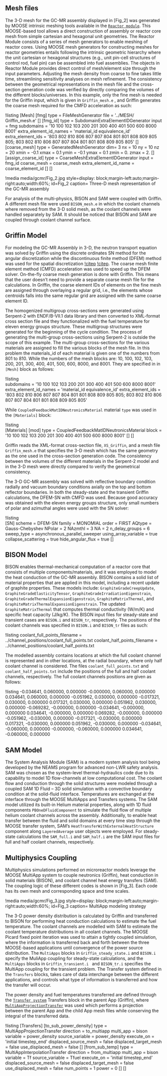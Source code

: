 ## Mesh files

The 3-D mesh for the GC-MR assembly displayed in [Fig_2] was generated by MOOSE intrinsic meshing tools available in the [`Reactor module`](https://mooseframework.inl.gov/modules/reactor/index.html). This MOOSE-based tool allows a direct construction of assembly or reactor core mesh from simple cartesian and hexagonal unit geometries. The Reactor Module consists of a series of mesh generators to enable meshing of reactor cores. Using MOOSE mesh generators for constructing meshes for reactor geometries entails following the intrinsic geometric hierarchy where the unit cartesian or hexagonal structures (e.g., unit pin-cell structures of control rod, fuel pin) can be assembled into fuel assemblies. The objects in Reactor Module provides direct control of mesh/element size through the input parameters. Adjusting the mesh density from coarse to fine takes little time, streamlining sensitivity analyses on mesh refinement. The consistency between the geometrical representations in the mesh file and the cross-section generation code was verified by directly comparing the volumes of the different blocks/universes. In this example, only the fine mesh is needed for the Griffin input, which is given in `Griffin_mesh.e` , and Griffin generates the coarse mesh required for the CMFD acceleration as such:

!listing
[Mesh]
  [fmg]
    type = FileMeshGenerator
    file = '../MESH/ Griffin_mesh.e'
  []
  [fmg_id]
    type = SubdomainExtraElementIDGenerator
    input = fmg
    subdomains = '10 100 102 103 200 201 300 400 401 500 600 8000 8001'
    extra_element_id_names = 'material_id equivalence_id'
    extra_element_ids = '803 802 810 806 807 807 804 801 801 808 809 805 805;
                         803 802 810 806 807 807 804 801 801 808 809 805 805'
  []
  [coarse_mesh]
    type = GeneratedMeshGenerator
    dim= 3
    nx = 10
    ny = 10
    nz = 20
    xmin = -0.1
    xmax =  0.1
    ymin = -0.1
    ymax =  0.1
    zmin =  0.
    zmax =  2.
  []
  [assign_coarse_id]
    type = CoarseMeshExtraElementIDGenerator
    input = fmg_id
    coarse_mesh = coarse_mesh
    extra_element_id_name = coarse_element_id
  []
[]

!media media/gcmr/Fig_2.jpg
      style=display: block;margin-left:auto;margin-right:auto;width:60%;
      id=Fig_2
      caption= Three-D mesh representation of the GC-MR assembly

For analysis of the multi-physics, BISON and SAM were coupled with Griffin. A different mesh file were used `BISON_mesh.e` in which the coolant channels where removed from the 3-D solid mesh, as the coolant channels were handled separately by SAM. It should be noticed that BISON and SAM are coupled through coolant channel surface.   


## Griffin Model 


For modeling the GC-MR Assembly in 3-D, the neutron transport equation was solved by Griffin using the discrete ordinates SN method for the angular discretization while the discontinuous finite method (DFEM) method was used for the spatial discretization [!citep](Ahmed_ANS_2022) [!citep](Nicolas_ANS_2022). The coarse mesh finite element method (CMFD) acceleration was used to speed up the DFEM solver. On-the-fly coarse mesh generation is done with Griffin. This means that the user doesn’t need to provide a separate coarse mesh file for the calculations.  In Griffin, the coarse element IDs of elements on the fine mesh are assigned through overlaying a regular grid, i.e., the elements whose centroids falls into the same regular grid are assigned with the same coarse element ID. 

The homogenized multigroup cross-sections were generated using Serpent-2 with ENDF/B-VII.1 data library and then converted to XML-format cross section file and they functionalized with the fuel temperature for eleven energy groups structure. These multigroup structures were generated for the beginning of the cycle condition.  The process of generating the multi-group cross-sections using Serpent-2 is outside the scope of this example. The multi-group cross-sections for the various materials are assigned to fill the various blocks of the mesh file.  In this problem the materials_id of each material is given one of the numbers from 801 to 810. While the numbers of the mesh blocks are: 10, 100, 102, 103, 200, 201, 300, 400, 401, 500, 600, 8000, and 8001.  They are specified in in `[Mesh]` block as follows:


!listing  
subdomains = '10 100 102 103 200 201 300 400 401 500 600 8000 8001'
extra_element_id_names = 'material_id equivalence_id'
extra_element_ids = '803 802 810 806 807 807 804 801 801 808 809 805 805;
                     803 802 810 806 807 807 804 801 801 808 809 805 805'

While `CoupledFeedbackMatIDNeutronicsMaterial` material `type` was used in the `[Materials]`
block:
 

!listing  
[Materials]
  [mod]
    type = CoupledFeedbackMatIDNeutronicsMaterial
    block = '10 100 102 103 200 201 300 400 401 500 600 8000 8001'
  []
[]

Griffin reads the XML-format cross-section file, `XS_Griffin`, and a mesh file `Griffin_mesh.e` that specifies the 3-D mesh which has the same geometry as the one used in the cross-section generation code. The consistency between the volumes of the different materials in the Serpent-2 model and in the 3-D mesh were directly compared to verify the geometrical consistency. 

The 3-D GC-MR assembly was solved with reflective boundary condition radially and vacuum boundary conditions axially on the top and bottom reflector boundaries. In both the steady-state and the transient Griffin calculations, the DFEM-SN with CMFD was used. Because good accuracy was obtained with the eleven energy groups structure, only small numbers of polar and azimuthal angles were used with the SN solver: 

!listing  
[SN]
    scheme = DFEM-SN
    family = MONOMIAL
    order = FIRST
    AQtype = Gauss-Chebyshev
    NPolar = 2
    NAzmthl = 3
    NA = 2
    n_delay_groups = 6
    sweep_type = asynchronous_parallel_sweeper
    using_array_variable = true
    collapse_scattering  = true
    hide_angular_flux = true
[]


## BISON Model 

BISON enables thermal-mechanical computation of a reactor core that consists of multiple components/materials, and it was employed to model the heat conduction of the GC-MR assembly. BISON contains a solid list of material properties that are applied in this model, including a recent update of graphite properties. These models include: `GraphiteGradeCreepUpdate`, `GraphiteGradeElasticityTensor`, `GraphiteGradeIrradiationEigenstrain`, `GraphiteGradeThermalExpansionEigenstrain`, `GraphiteMatrixThermal`, and `GraphiteMatrixThermalExpansionEigenstrain`. The updated `GraphiteMatrixThermal` that computes thermal conductivity (W/m/K) and specific heat capacity (J/kg/K). The BISON input files for steady-state and transient cases are `BISON.i` and `BISON_tr`, respectively. The positions of the coolant channels was specified in `BISON.i` and `BISON_tr` files as such:    


!listing
coolant_full_points_filename = ../channel_positions/coolant_full_points.txt
coolant_half_points_filename = ../channel_positions/coolant_half_points.txt 

The modelled assembly contains locations at which the full coolant channel is represented and in other locations, at the radial boundary, where only half coolant channel is considered. The files `coolant_full_points.txt` and `coolant_half_points.txt` include the positions of the full and half coolant channels, respectively. The full coolant channels positions are given as follows: 

!listing
-0.034641, 0.060000, 0.000000
-0.000000, 0.060000, 0.000000
0.034641, 0.060000, 0.000000
-0.051962, 0.030000, 0.000000
-0.017321, 0.030000, 0.000000
0.017321, 0.030000, 0.000000
0.051962, 0.030000, 0.000000
-0.069282, -0.000000, 0.000000
-0.034641, -0.000000, 0.000000
0.034641, -0.000000, 0.000000
0.069282, -0.000000, 0.000000
-0.051962, -0.030000, 0.000000
-0.017321, -0.030000, 0.000000
0.017321, -0.030000, 0.000000
0.051962, -0.030000, 0.000000
-0.034641, -0.060000, 0.000000
-0.000000, -0.060000, 0.000000
0.034641, -0.060000, 0.000000


## SAM Model 

The System Analysis Module (SAM) is a modern system analysis tool being developed by the NEAMS program for advanced non-LWR safety analysis. SAM was chosen as the system-level thermal-hydraulics code due to its capability to model 1D flow-channels at low computational cost. The coolant flow and conduction through the solid structures were modeled through a coupled SAM 1D Fluid – 3D solid simulation with a convective boundary condition at the solid-fluid interface. Temperatures are exchanged at the interface through the MOOSE MultiApps and Transfers systems. The SAM model utilized its built-in Helium material properties, along with 1D fluid components `PBOneDFluidComponent` to simulate the fluid flow of multiple helium coolant channels across the assembly. Additionally, to enable heat transfer between the fluid and solid domains at every time step through the MOOSE transfer system, SAM’s `HeatTransferWithExternalHeatStructure` component along `LayeredAverage` user objects were employed. For steady-state calculations the `SAM_full.i` and `SAM_half.i` are the SAM input files for full and half coolant channels, respectively. 


## Multiphysics Coupling 

Multiphysics simulations performed on microreactor models leverage the MOOSE MultiApp system to couple neutronics (Griffin), heat conduction in solid materials (BISON), and coolant channel heat energy transfers (SAM). The coupling logic of these different codes is shown in [Fig_3]. Each code has its own mesh and corresponding space and time scales. 


!media media/gcmr/Fig_3.jpg
      style=display: block;margin-left:auto;margin-right:auto;width:60%;
      id=Fig_3
      caption= MultiApp modeling strategy


The 3-D power density distribution is calculated by Griffin and transferred to BISON for performing heat conduction calculations to estimate the fuel temperature. The coolant channels are modelled with SAM to estimate the coolant temperature distributions in all coolant channels. The MOOSE Picard fixed point iteration was used to attain a tightly coupled simulation, where the information is transferred back and forth between the three MOOSE-based applications until convergence of the power source distribution. The `MultiApps` blocks in `Griffin_steady_state.i` and `BISON.i` specify the MuliApp coupling for steady-state calculations, and the `MultiApps` blocks in `Griffin_transient.i ` and 
`BISON_tr.i` specifies the MultiApp coupling for the transient problem. The Transfer system defined in the `Transfers` blocks, takes care of data interchange between the different applications, and controls what type of information is transferred and how the transfer will occur. 

The power density and fuel temperatures transferred are defined through the [`Transfer system`](https://mooseframework.inl.gov/virtual_test_bed/docs/PRs/170/site/resources/multiapps_chps/chp_6_transfers.html) Transfers block in the parent App (Griffin), where [`MultiAppProjectionTransfer`](https://mooseframework.inl.gov/source/transfers/MultiAppProjectionTransfer.html) was used which performs a projection between the parent App and the child App mesh files while conserving the integral of the transferred data. 

!listing
[Transfers]
  [to_sub_power_density]
    type = MultiAppProjectionTransfer
    direction = to_multiapp
    multi_app = bison
    variable = power_density
    source_variable = power_density
    execute_on = 'initial timestep_end'
    displaced_source_mesh = false
    displaced_target_mesh = false
    use_displaced_mesh = false
  []
  [from_sub_temp]
    type = MultiAppInterpolationTransfer
    direction = from_multiapp
    multi_app = bison
    variable = Tf
    source_variable = Tfuel
    execute_on = 'initial timestep_end'
    displaced_source_mesh = false
    displaced_target_mesh = false
    use_displaced_mesh = false
    num_points = 1 
    power = 0 
  []
[]

